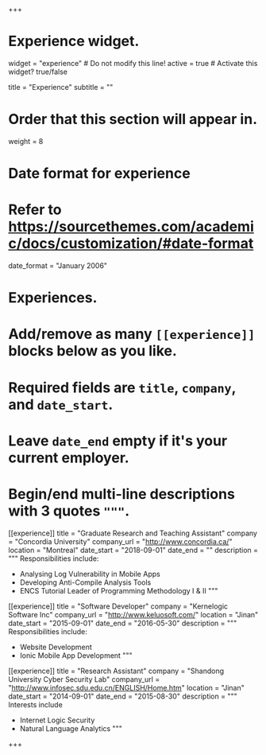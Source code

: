 +++
# Experience widget.
widget = "experience"  # Do not modify this line!
active = true  # Activate this widget? true/false

title = "Experience"
subtitle = ""

# Order that this section will appear in.
weight = 8

# Date format for experience
#   Refer to https://sourcethemes.com/academic/docs/customization/#date-format
date_format = "January 2006"

# Experiences.
#   Add/remove as many `[[experience]]` blocks below as you like.
#   Required fields are `title`, `company`, and `date_start`.
#   Leave `date_end` empty if it's your current employer.
#   Begin/end multi-line descriptions with 3 quotes `"""`.
[[experience]]
  title = "Graduate Research and Teaching Assistant"
  company = "Concordia University"
  company_url = "http://www.concordia.ca/"
  location = "Montreal"
  date_start = "2018-09-01"
  date_end = ""
  description = """
  Responsibilities include:
  
  * Analysing Log Vulnerability in Mobile Apps
  * Developing Anti-Compile Analysis Tools
  * ENCS Tutorial Leader of Programming Methodology I & II
  """

[[experience]]
  title = "Software Developer"
  company = "Kernelogic Software Inc"
  company_url = "http://www.keluosoft.com/"
  location = "Jinan"
  date_start = "2015-09-01"
  date_end = "2016-05-30"
  description = """
  Responsibilities include:

  * Website Development
  * Ionic Mobile App Development
  """

[[experience]]
  title = "Research Assistant"
  company = "Shandong University Cyber Security Lab"
  company_url = "http://www.infosec.sdu.edu.cn/ENGLISH/Home.htm"
  location = "Jinan"
  date_start = "2014-09-01"
  date_end = "2015-08-30"
  description = """
  Interests include

  * Internet Logic Security
  * Natural Language Analytics
  """

+++
